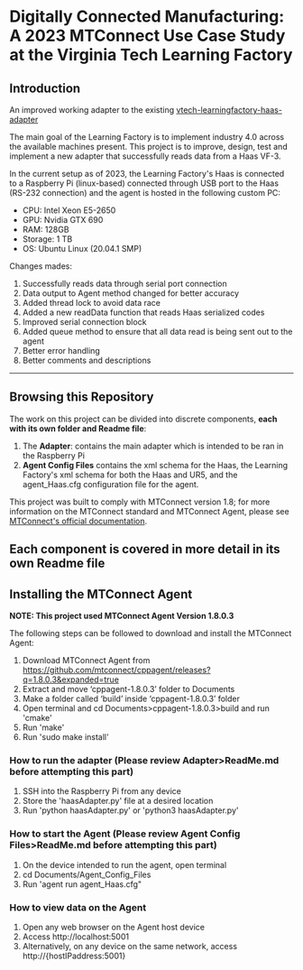 # Digitally Connected Manufacturing: A 2023 MTConnect Use Case Study at the Virginia Tech Learning Factory

## Introduction
An improved working adapter to the existing [vtech-learningfactory-haas-adapter](https://github.com/mtconnect/vtech-learningfactory-haas-adapter)

The main goal of the Learning Factory is to implement industry 4.0 across the available machines present. This project is to improve, design, test and implement a new adapter that successfully reads data from a Haas VF-3. 

In the current setup as of 2023, the Learning Factory's Haas is connected to a Raspberry Pi (linux-based) connected through USB port to the Haas (RS-232 connection) and the agent is hosted in the following custom PC:

- CPU: Intel Xeon E5-2650
- GPU: Nvidia GTX 690
- RAM: 128GB
- Storage: 1 TB
- OS: Ubuntu Linux (20.04.1 SMP)


Changes mades:
1. Successfully reads data through serial port connection
2. Data output to Agent method changed for better accuracy
3. Added thread lock to avoid data race
4. Added a new readData function that reads Haas serialized codes
5. Improved serial connection block
6. Added queue method to ensure that all data read is being sent out to the agent
7. Better error handling
8. Better comments and descriptions
---

## Browsing this Repository

The work on this project can be divided into discrete components, **each with its own folder and Readme file**:
1. The **Adapter**: contains the main adapter which is intended to be ran in the Raspberry Pi
2. **Agent Config Files** contains the xml schema for the Haas, the Learning Factory's xml schema for both the Haas and UR5, and the agent_Haas.cfg configuration file for the agent.

This project was built to comply with MTConnect version 1.8; for more information on the MTConnect standard and MTConnect Agent, please see [MTConnect's official documentation](https://www.mtconnect.org/documents).

Each component is covered in more detail in its own Readme file
---

## Installing the MTConnect Agent
**NOTE: This project used MTConnect Agent Version 1.8.0.3**

The following steps can be followed to download and install the MTConnect Agent:

1) Download MTConnect Agent from https://github.com/mtconnect/cppagent/releases?q=1.8.0.3&expanded=true
2) Extract and move ‘cppagent-1.8.0.3’ folder to Documents
3) Make a folder called ‘build’ inside ‘cppagent-1.8.0.3’ folder
4) Open terminal and cd Documents>cppagent-1.8.0.3>build and run 'cmake'
5) Run 'make'
6) Run 'sudo make install'

### How to run the adapter (Please review Adapter>ReadMe.md before attempting this part)
1) SSH into the Raspberry Pi from any device
2) Store the 'haasAdapter.py' file at a desired location
3) Run 'python haasAdapter.py' or 'python3 haasAdapter.py'

### How to start the Agent (Please review Agent Config Files>ReadMe.md before attempting this part)
1) On the device intended to run the agent, open terminal
2) cd Documents/Agent_Config_Files
3) Run 'agent run agent_Haas.cfg"

### How to view data on the Agent
1) Open any web browser on the Agent host device
2) Access http://localhost:5001
3) Alternatively, on any device on the same network, access http://{hostIPaddress:5001}